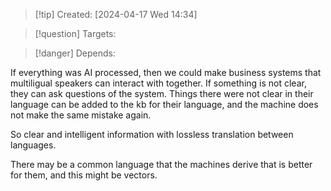 
>[!tip] Created: [2024-04-17 Wed 14:34]

>[!question] Targets: 

>[!danger] Depends: 

If everything was AI processed, then we could make business systems that multiligual speakers can interact with together.  If something is not clear, they can ask questions of the system.  Things there were not clear in their language can be added to the kb for their language, and the machine does not make the same mistake again.

So clear and intelligent information with lossless translation between languages.

There may be a common language that the machines derive that is better for them, and this might be vectors.